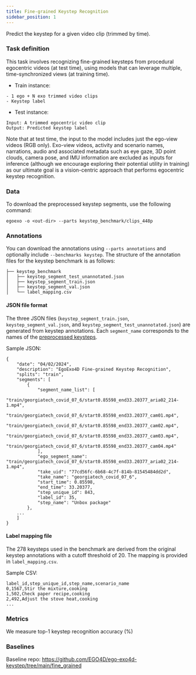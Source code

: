 ```yaml
---
title: Fine-grained Keystep Recognition
sidebar_position: 1
---
```


Predict the keystep for a given video clip (trimmed by time).

### Task definition

This task involves recognizing fine-grained keysteps from procedural egocentric videos (at test time), using models that can leverage multiple, time-synchronized views (at training time).

* Train instance:
```
- 1 ego + N exo trimmed video clips
- Keystep label
```

* Test instance:
```
Input: A trimmed egocentric video clip
Output: Predicted keystep label
```

Note that at test time, the input to the model includes just the ego-view videos (RGB only). Exo-view videos, activity and scenario names, narrations, audio and associated metadata such as eye gaze, 3D point
clouds, camera pose, and IMU information are excluded as inputs for inference (although we encourage exploring their potential utility in training) as our ultimate goal is a vision-centric approach that performs egocentric keystep recognition.

### Data
To download the preprocessed keystep segments, use the following command:
```
egoexo -o <out-dir> --parts keystep_benchmark/clips_448p
```

### Annotations
You can download the annotations using `--parts annotations` and optionally include `--benchmarks keystep`. The structure of the annotation files for the keystep benchmark is as follows:
```
├── keystep_benchmark
│   ├── keystep_segment_test_unannotated.json
│   ├── keystep_segment_train.json
│   ├── keystep_segment_val.json
│   └── label_mapping.csv
```

#### JSON file format
The three JSON files (`keystep_segment_train.json`, `keystep_segment_val.json`,
and `keystep_segment_test_unannotated.json`) are generated from keystep
annotations. Each `segment_name` corresponds to the names of the [preprocessed
keysteps](#data).

Sample JSON:
```
{
    "date": "04/02/2024",
    "description": "EgoExo4D Fine-grained Keystep Recognition",
    "splits": "train",
    "segments": [
        {
            "segment_name_list": [
                "train/georgiatech_covid_07_6/start0.85598_end33.20377_aria02_214-1.mp4",
                "train/georgiatech_covid_07_6/start0.85598_end33.20377_cam01.mp4",
                "train/georgiatech_covid_07_6/start0.85598_end33.20377_cam02.mp4",
                "train/georgiatech_covid_07_6/start0.85598_end33.20377_cam03.mp4",
                "train/georgiatech_covid_07_6/start0.85598_end33.20377_cam04.mp4"
            ],
            "ego_segment_name": "train/georgiatech_covid_07_6/start0.85598_end33.20377_aria02_214-1.mp4",
            "take_uid": "77cd56fc-6b68-4c7f-814b-81545484dd2d",
            "take_name": "georgiatech_covid_07_6",
            "start_time": 0.85598,
            "end_time": 33.20377,
            "step_unique_id": 843,
            "label_id": 35,
            "step_name": "Unbox package"
        },
    ...
    ]
}
```

#### Label mapping file
The 278 keysteps used in the benchmark are derived from the original keystep annotations with a cutoff threshold of 20. The mapping is provided in `label_mapping.csv`.

Sample CSV:
```
label_id,step_unique_id,step_name,scenario_name
0,1567,Stir the mixture,cooking
1,502,Check paper recipe,cooking
2,492,Adjust the stove heat,cooking
...
```

### Metrics
We measure top-1 keystep recognition accuracy (%)


### Baselines
Baseline repo: https://github.com/EGO4D/ego-exo4d-keystep/tree/main/fine_grained

